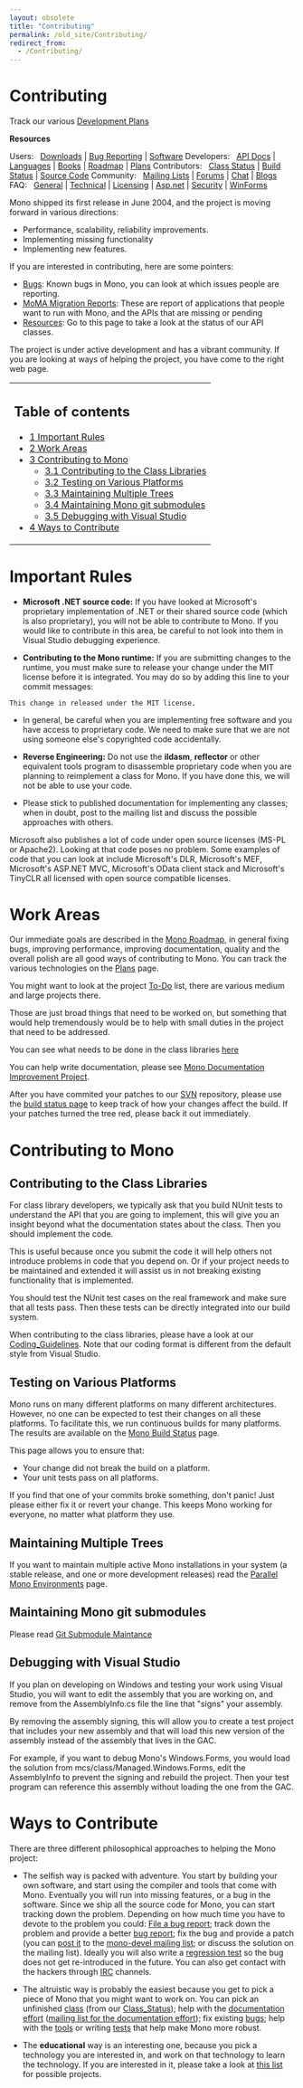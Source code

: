 ```yaml
---
layout: obsolete
title: "Contributing"
permalink: /old_site/Contributing/
redirect_from:
  - /Contributing/
---
```


Contributing
============

Track our various [Development Plans]({{site.github.url}}/old_site/Plans "Plans")

**Resources**

Users:
  [Downloads]({{site.github.url}}/old_site/Downloads "Downloads") | [Bug Reporting]({{site.github.url}}/old_site/Bugs "Bugs") | [Software]({{site.github.url}}/old_site/Software "Software")
 Developers:
  [API Docs](http://www.go-mono.com/docs/) | [Languages]({{site.github.url}}/old_site/Languages "Languages") | [Books]({{site.github.url}}/old_site/Books "Books") | [Roadmap]({{site.github.url}}/old_site/Mono_Project_Roadmap) | [Plans]({{site.github.url}}/old_site/Plans "Plans")
 Contributors:
  [Class Status]({{site.github.url}}/old_site/Resources#api-completion-status-pages "Resources") | [Build Status](http://wrench.mono-project.com/builds) | [Source Code]({{site.github.url}}/old_site/SourceCodeRepository)
 Community:
  [Mailing Lists]({{site.github.url}}/old_site/Mailing_Lists "Mailing Lists") | [Forums](http://www.go-mono.com/forums/) | [Chat]({{site.github.url}}/old_site/IRC "IRC") | [Blogs](http://www.go-mono.com/monologue/)
 FAQ:
  [General]({{site.github.url}}/old_site/FAQ:_General "FAQ: General") | [Technical]({{site.github.url}}/old_site/FAQ:_Technical "FAQ: Technical") | [Licensing]({{site.github.url}}/old_site/FAQ:_Licensing "FAQ: Licensing") | [Asp.net]({{site.github.url}}/old_site/FAQ:_ASP.NET "FAQ: ASP.NET") | [Security]({{site.github.url}}/old_site/FAQ:_Security "FAQ: Security") | [WinForms]({{site.github.url}}/old_site/FAQ:_Winforms "FAQ: Winforms")

Mono shipped its first release in June 2004, and the project is moving forward in various directions:

-   Performance, scalability, reliability improvements.
-   Implementing missing functionality
-   Implementing new features.

If you are interested in contributing, here are some pointers:

-   [Bugs]({{site.github.url}}/old_site/Bugs "Bugs"): Known bugs in Mono, you can look at which issues people are reporting.
-   [MoMA Migration Reports](/index.php?title=MoMA_Migration_Reports&action=edit&redlink=1 "MoMA Migration Reports (page does not exist)"): These are report of applications that people want to run with Mono, and the APIs that are missing or pending
-   [Resources]({{site.github.url}}/old_site/Resources "Resources"): Go to this page to take a look at the status of our API classes.

The project is under active development and has a vibrant community. If you are looking at ways of helping the project, you have come to the right web page.

<table>
<col width="100%" />
<tbody>
<tr class="odd">
<td align="left"><h2>Table of contents</h2>
<ul>
<li><a href="#important-rules">1 Important Rules</a></li>
<li><a href="#work-areas">2 Work Areas</a></li>
<li><a href="#contributing-to-mono">3 Contributing to Mono</a>
<ul>
<li><a href="#contributing-to-the-class-libraries">3.1 Contributing to the Class Libraries</a></li>
<li><a href="#testing-on-various-platforms">3.2 Testing on Various Platforms</a></li>
<li><a href="#maintaining-multiple-trees">3.3 Maintaining Multiple Trees</a></li>
<li><a href="#maintaining-mono-git-submodules">3.4 Maintaining Mono git submodules</a></li>
<li><a href="#debugging-with-visual-studio">3.5 Debugging with Visual Studio</a></li>
</ul></li>
<li><a href="#ways-to-contribute">4 Ways to Contribute</a></li>
</ul></td>
</tr>
</tbody>
</table>

Important Rules
===============

-   **Microsoft .NET source code:** If you have looked at Microsoft's proprietary implementation of .NET or their shared source code (which is also proprietary), you will not be able to contribute to Mono. If you would like to contribute in this area, be careful to not look into them in Visual Studio debugging experience.

-   **Contributing to the Mono runtime:** If you are submitting changes to the runtime, you must make sure to release your change under the MIT license before it is integrated. You may do so by adding this line to your commit messages:

<!-- -->

    This change in released under the MIT license.

-   In general, be careful when you are implementing free software and you have access to proprietary code. We need to make sure that we are not using someone else's copyrighted code accidentally.

-   **Reverse Engineering:** Do not use the **ildasm**, **reflector** or other equivalent tools program to disassemble proprietary code when you are planning to reimplement a class for Mono. If you have done this, we will not be able to use your code.

-   Please stick to published documentation for implementing any classes; when in doubt, post to the mailing list and discuss the possible approaches with others.

Microsoft also publishes a lot of code under open source licenses (MS-PL or Apache2). Looking at that code poses no problem. Some examples of code that you can look at include Microsoft's DLR, Microsoft's MEF, Microsoft's ASP.NET MVC, Microsoft's OData client stack and Microsoft's TinyCLR all licensed with open source compatible licenses.

Work Areas
==========

Our immediate goals are described in the [Mono Roadmap]({{site.github.url}}/old_site/Mono_Project_Roadmap), in general fixing bugs, improving performance, improving documentation, quality and the overall polish are all good ways of contributing to Mono. You can track the various technologies on the [Plans]({{site.github.url}}/old_site/Plans "Plans") page.

You might want to look at the project [To-Do]({{site.github.url}}/old_site/Todo "Todo") list, there are various medium and large projects there.

Those are just broad things that need to be worked on, but something that would help tremendously would be to help with small duties in the project that need to be addressed.

You can see what needs to be done in the class libraries [here](http://www.go-mono.com/status/)

You can help write documentation, please see [Mono Documentation Improvement Project]({{site.github.url}}/old_site/Mono_Documentation_Improvement_Project "Mono Documentation Improvement Project").

After you have commited your patches to our [SVN]({{site.github.url}}/old_site/SourceCodeRepository) repository, please use the [build status page](http://wrench.mono-project.com/builds) to keep track of how your changes affect the build. If your patches turned the tree red, please back it out immediately.

Contributing to Mono
====================

Contributing to the Class Libraries
-----------------------------------

For class library developers, we typically ask that you build NUnit tests to understand the API that you are going to implement, this will give you an insight beyond what the documentation states about the class. Then you should implement the code.

This is useful because once you submit the code it will help others not introduce problems in code that you depend on. Or if your project needs to be maintained and extended it will assist us in not breaking existing functionality that is implemented.

You should test the NUnit test cases on the real framework and make sure that all tests pass. Then these tests can be directly integrated into our build system.

When contributing to the class libraries, please have a look at our [Coding\_Guidelines]({{site.github.url}}/old_site/Coding_Guidelines "Coding Guidelines"). Note that our coding format is different from the default style from Visual Studio.

Testing on Various Platforms
----------------------------

Mono runs on many different platforms on many different architectures. However, no one can be expected to test their changes on all these platforms. To facilitate this, we run continuous builds for many platforms. The results are available on the [Mono Build Status](http://wrench.mono-project.com/) page.

This page allows you to ensure that:

-   Your change did not break the build on a platform.
-   Your unit tests pass on all platforms.

If you find that one of your commits broke something, don't panic! Just please either fix it or revert your change. This keeps Mono working for everyone, no matter what platform they use.

Maintaining Multiple Trees
--------------------------

If you want to maintain multiple active Mono installations in your system (a stable release, and one or more development releases) read the [Parallel Mono Environments]({{site.github.url}}/old_site/Parallel_Mono_Environments "Parallel Mono Environments") page.

Maintaining Mono git submodules
-------------------------------

Please read [Git Submodule Maintance](/index.php?title=Git_Submodule_Maintance&action=edit&redlink=1 "Git Submodule Maintance (page does not exist)")

Debugging with Visual Studio
----------------------------

If you plan on developing on Windows and testing your work using Visual Studio, you will want to edit the assembly that you are working on, and remove from the AssemblyInfo.cs file the line that "signs" your assembly.

By removing the assembly signing, this will allow you to create a test project that includes your new assembly and that will load this new version of the assembly instead of the assembly that lives in the GAC.

For example, if you want to debug Mono's Windows.Forms, you would load the solution from mcs/class/Managed.Windows.Forms, edit the AssemblyInfo to prevent the signing and rebuild the project. Then your test program can reference this assembly without loading the one from the GAC.

Ways to Contribute
==================

There are three different philosophical approaches to helping the Mono project:

-   The selfish way is packed with adventure. You start by building your own software, and start using the compiler and tools that come with Mono. Eventually you will run into missing features, or a bug in the software. Since we ship all the source code for Mono, you can start tracking down the problem. Depending on how much time you have to devote to the problem you could: [File a bug report]({{site.github.url}}/old_site/Bugs "Bugs"); track down the problem and provide a better [bug report]({{site.github.url}}/old_site/Bugs "Bugs"); fix the bug and provide a patch (you can [post it](mailto:mono-devel-list@ximian.com) to the [mono-devel mailing list](http://lists.ximian.com/mailman/listinfo/mono-devel-list); or discuss the solution on the mailing list). Ideally you will also write a [regression test]({{site.github.url}}/old_site/Test_Suite "Test Suite") so the bug does not get re-introduced in the future. You can also get contact with the hackers through [IRC]({{site.github.url}}/old_site/IRC "IRC") channels.

-   The altruistic way is probably the easiest because you get to pick a piece of Mono that you might want to work on. You can pick an unfinished [class]({{site.github.url}}/old_site/The_Class_Library "The Class Library") (from our [Class\_Status]({{site.github.url}}/old_site/Class_Status "Class Status")); help with the [documentation effort]({{site.github.url}}/old_site/Documentation "Documentation") ([mailing list for the documentation effort](http://lists.ximian.com/mailman/listinfo/mono-docs-list)); fix existing [bugs]({{site.github.url}}/old_site/Bugs); help with the [tools]({{site.github.url}}/old_site/Tools "Tools") or writing [tests]({{site.github.url}}/old_site/Test_Suite "Test Suite") that help make Mono more robust.

-   The **educational** way is an interesting one, because you pick a technology you are interested in, and work on that technology to learn the technology. If you are interested in it, please take a look at [this list]({{site.github.url}}/old_site/StudentProjects "StudentProjects") for possible projects.



